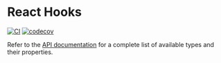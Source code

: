 # React Hooks

[![CI](https://github.com/teneplaysofficial/hooks/actions/workflows/ci.yml/badge.svg)](https://github.com/teneplaysofficial/hooks)
[![codecov](https://codecov.io/gh/teneplaysofficial/hooks/graph/badge.svg?token=Xd0DkwzDdd)](https://github.com/teneplaysofficial/hooks)

Refer to the [API documentation](https://teneplaysofficial.github.io/hooks) for a complete list of available types and their properties.
